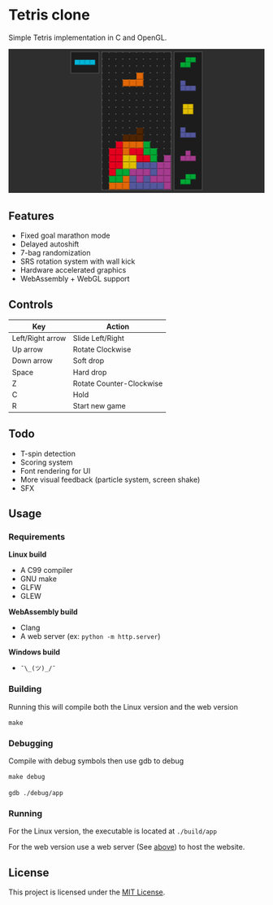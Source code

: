 # Tetris clone

Simple Tetris implementation in C and OpenGL.

![](logo.png)

## Features

- Fixed goal marathon mode
- Delayed autoshift
- 7-bag randomization
- SRS rotation system with wall kick
- Hardware accelerated graphics
- WebAssembly + WebGL support

## Controls

| Key              | Action                   |
| ---------------- | ------------------------ |
| Left/Right arrow | Slide Left/Right         |
| Up arrow         | Rotate Clockwise         |
| Down arrow       | Soft drop                |
| Space            | Hard drop                |
| Z                | Rotate Counter-Clockwise |
| C                | Hold                     |
| R                | Start new game           |

## Todo

- T-spin detection
- Scoring system
- Font rendering for UI
- More visual feedback (particle system, screen shake)
- SFX

## Usage

### Requirements

**Linux build**

- A C99 compiler
- GNU make
- GLFW
- GLEW

**WebAssembly build**

- Clang
- A web server (ex: `python -m http.server`)

**Windows build**

- `¯\_(ツ)_/¯`

### Building

Running this will compile both the Linux version and the web version

```
make
```

### Debugging

Compile with debug symbols then use gdb to debug

```
make debug

gdb ./debug/app
```

### Running

For the Linux version, the executable is located at `./build/app`

For the web version use a web server (See [above](#requirements)) to host the
website.

## License

This project is licensed under the [MIT License](LICENSE).
